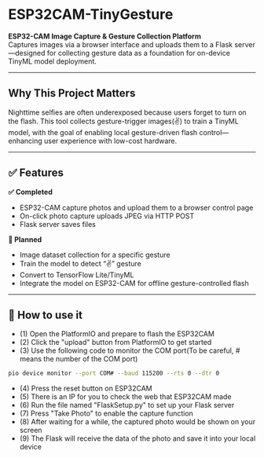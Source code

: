 # ESP32CAM-TinyGesture 

**ESP32-CAM Image Capture & Gesture Collection Platform**  
Captures images via a browser interface and uploads them to a Flask server—designed for collecting gesture data as a foundation for on-device TinyML model deployment.

---

## Why This Project Matters

Nighttime selfies are often underexposed because users forget to turn on the flash. This tool collects gesture-trigger images(✌) to train a TinyML model, with the goal of enabling local gesture-driven flash control—enhancing user experience with low-cost hardware.

---

## ✅ Features

**✅ Completed**
- ESP32-CAM capture photos and upload them to a browser control page
- On-click photo capture uploads JPEG via HTTP POST
- Flask server saves files

**🚧 Planned**
- Image dataset collection for a specific gesture
- Train the model to detect “✌” gesture
- Convert to TensorFlow Lite/TinyML
- Integrate the model on ESP32-CAM for offline gesture-controlled flash

---

## 🚀 How to use it

- (1) Open the PlatformIO and prepare to flash the ESP32CAM
- (2) Click the "upload" button from PlatformIO to get started
- (3) Use the following code to monitor the COM port(To be careful, # means the number of the COM port)
~~~bash
pio device monitor --port COM# --baud 115200 --rts 0 --dtr 0
~~~
- (4) Press the reset button on ESP32CAM
- (5) There is an IP for you to check the web that ESP32CAM made
- (6) Run the file named "FlaskSetup.py" to set up your Flask server
- (7) Press "Take Photo" to enable the capture function
- (8) After waiting for a while, the captured photo would be shown on your screen
- (9) The Flask will receive the data of the photo and save it into your local device






